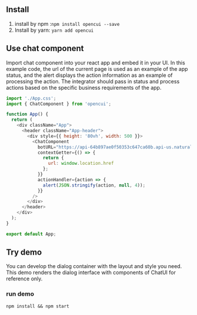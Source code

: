 ## Install 
1. install by npm :`npm install opencui --save`
2. Install by yarn: `yarn add opencui`
## Use  chat component 
Import chat component into your react app and embed it in your UI. In this example code, the url of the current page is used as an example of the app status, and the alert displays the action information as an example of processing the action. The integrator should pass in status and process actions based on the specific business requirements of the app. 

```JavaScript
import './App.css';
import { ChatComponent } from 'opencui';

function App() {
  return (
    <div className="App">
      <header className="App-header">
        <div style={{ height: '80vh', width: 500 }}>
          <ChatComponent
            botURL="https://api-64b897ae0f50353c647ca60b.api-us.naturali.io/v1/en"
            contextGetter={() => {  
              return {
                url: window.location.href
              };
            }}
            actionHandler={action => {
              alert(JSON.stringify(action, null, 4));
            }}
          />
        </div>
      </header>
    </div>
  );
}

export default App;
```

## Try demo
You can develop the dialog container with the layout and style you need. This demo renders the dialog interface with components of ChatUI for reference only.

### run demo
`npm install && npm start`
